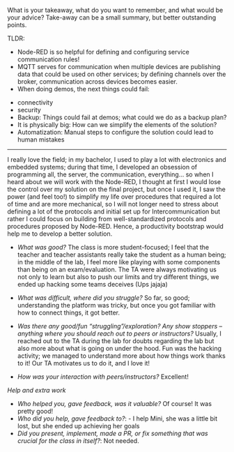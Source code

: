 What is your takeaway, what do you want to remember, and what would be your advice? Take-away can be a small summary, but better outstanding points.

TLDR:

* Node-RED is so helpful for defining and configuring service communication rules!
* MQTT serves for communication when multiple devices are publishing data that could be used on other services; by defining channels over the broker, communication across devices becomes easier.
* When doing demos, the next things could fail:
- connectivity
- security
- Backup: Things could fail at demos; what could we do as a backup plan?
- It is physically big: How can we simplify the elements of the solution?
- Automatization: Manual steps to configure the solution could lead to human mistakes
---

I really love the field; in my bachelor, I used to play a lot with electronics and embedded systems; during that time, I developed an obsession of programming all, the server, the communication, everything... so when I heard about we will work with the Node-RED, I thought at first I would lose the control over my solution on the final project, but once I used it, I saw the power (and feel too!) to simplify my life over procedures that required a lot of time and are more mechanical, so I will not longer need to stress about defining a lot of the protocols and initial set up for Intercommunication but rather I could focus on building from well-standardized protocols and procedures proposed by Node-RED. Hence, a productivity bootstrap would help me to develop a better solution.

* *What was good?*
The class is more student-focused; I feel that the teacher and teacher assistants really take the student as a human being; in the middle of the lab, I feel more like playing with some components than being on an exam/evaluation. The TA were always motivating us not only to learn but also to push our limits and try different things, we ended up hacking some teams deceives (Ups jajaja)

* *What was difficult, where did you struggle?*
So far, so good; understanding the platform was tricky, but once you got familiar with how to connect things, it got better.

* *Was there any good/fun “struggling”/exploration? Any show stoppers – anything where you should reach out to peers or instructors?*
Usually, I reached out to the TA during the lab for doubts regarding the lab but also more about what is going on under the hood. Fun was the hacking activity; we managed to understand more about how things work thanks to it! Our TA motivates us to do it, and I love it!

* *How was your interaction with peers/instructors?*
Excellent!

*Help and extra work*
* *Who helped you, gave feedback, was it valuable?* Of course! It was pretty good!
* *Who did you help, gave feedback to?*: - I help Mini, she was a little bit lost, but she ended up achieving her goals
* *Did you present, implement, made a PR, or fix something that was crucial for the class in itself?*: Not needed.
